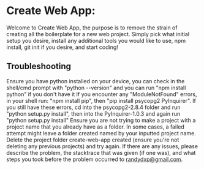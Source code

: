 # Create Web App:
Welcome to Create Web App, the purpose is to remove the strain of creating all the boilerplate
for a new web project. Simply pick what initial setup you desire, install any additional tools
you would like to use, npm install, git init if you desire, and start coding!

## Troubleshooting
  Ensure you have python installed on your device, you can check in the shell/cmd prompt with "python --version" and you can run "npm install python" if you don't have it
  If you encounter any "ModuleNotFound" errors, in your shell run: "npm install pip", then "pip install psycopg2 PyInquirer". If you still have these errors, cd into the psycopg2-2.8.4 folder and run "python setup.py install", then into the PyInquirer-1.0.3 and again run "python setup.py install"
  Ensure you are not trying to make a project with a project name that you already have as a folder. In some cases, a failed attempt might leave a folder created named by your inputted project name. Delete the project folder create-web-app created (ensure you're not deleting any previous projects) and try again.
  If there are any issues, please describe the problem, the stacktrace that was given (if one was), and what steps you took before the problem occurred to randydxp@gmail.com.
